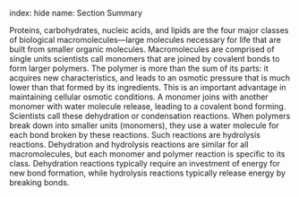 index: hide
name: Section Summary

Proteins, carbohydrates, nucleic acids, and lipids are the four major classes of biological macromolecules—large molecules necessary for life that are built from smaller organic molecules. Macromolecules are comprised of single units scientists call monomers that are joined by covalent bonds to form larger polymers. The polymer is more than the sum of its parts: it acquires new characteristics, and leads to an osmotic pressure that is much lower than that formed by its ingredients. This is an important advantage in maintaining cellular osmotic conditions. A monomer joins with another monomer with water molecule release, leading to a covalent bond forming. Scientists call these dehydration or condensation reactions. When polymers break down into smaller units (monomers), they use a water molecule for each bond broken by these reactions. Such reactions are hydrolysis reactions. Dehydration and hydrolysis reactions are similar for all macromolecules, but each monomer and polymer reaction is specific to its class. Dehydration reactions typically require an investment of energy for new bond formation, while hydrolysis reactions typically release energy by breaking bonds.
